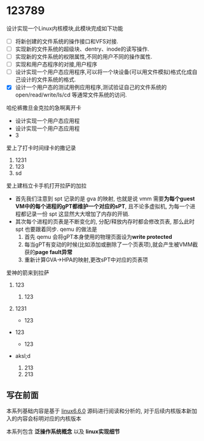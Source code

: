
# 123789

设计实现一个Linux内核模块,此模块完成如下功能

- [ ] 将新创建的文件系统的操作接口和VFS对接.
- [ ] 实现新的文件系统的超级块、dentry、inode的读写操作.
- [ ] 实现新的文件系统的权限属性,不同的用户不同的操作属性.
- [ ] 实现和用户态程序的对接,用户程序
- [ ] 设计实现一个用户态应用程序,可以将一个块设备(可以用文件模拟)格式化成自己设计的文件系统的格式.
- [x] 设计一个用户态的测试用例应用程序,测试验证自己的文件系统的open/read/write/ls/cd 等通常文件系统的访问.

哈伦裤撒旦金克拉的急啊离开卡

- 设计实现一个用户态应用程
- 设计实现一个用户态应用程
- 3

爱上了打卡时间绿卡的撒记录

1. 1231
2. 123
3. sd

爱上建档立卡手机打开拉萨的加拉

- 首先我们注意到 spt 记录的是 gva 的映射, 也就是说 vmm 需要**为每个guest VM中的每个进程的gPT都维护一个对应的sPT**, 且不论多虚拟机, 为每一个进程都记录一份 spt 这显然大大增加了内存的开销.
- 其次每个进程的页表是不断变化的, 分配/释放内存时都会修改页表, 那么此时 spt 也要跟着同步. qemu 的做法是
  1. 首先 qemu 会将gPT本身使用的物理页面设为**write protected**
  2. 每当gPT有变动的时候(比如添加或删除了一个页表项),就会产生被VMM截获的**page fault异常**
  3. 重新计算GVA->HPA的映射,更改sPT中对应的页表项

爱神的箭来到拉萨

1. 123
   1. 123
   
2. 1231
   - 123

- 123
  - 123

- aksl;d
  1. 213
  2. 213


## 写在前面

本系列基础内容是基于 [linux6.6.0](https://mirrors.edge.kernel.org/pub/linux/kernel/v6.x/linux-6.6.tar.gz) 源码进行阅读和分析的, 对于后续内核版本新加入的内容会标明对应的内核版本

本系列包含 **泛操作系统概念** 以及 **linux实现细节**